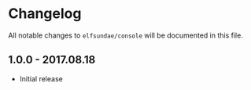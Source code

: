 # Changelog

All notable changes to `elfsundae/console` will be documented in this file.

## 1.0.0 - 2017.08.18

- Initial release
